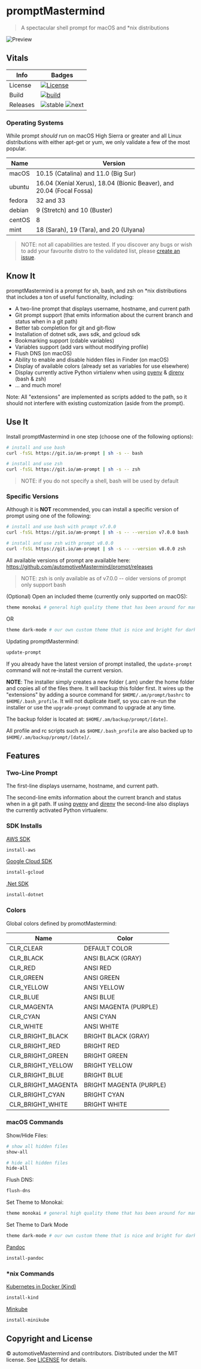 # promptMastermind

> A spectacular shell prompt for macOS and *nix distributions

![Preview][preview-image]

## Vitals

| Info     | Badges                                                      |
| -------- | ----------------------------------------------------------- |
| License  | [![License][license-image]][license-url]                    |
| Build    | [![build][workflow-image]][workflow-url]                    |
| Releases | ![stable][stable-version-image] ![next][next-version-image] |

### Operating Systems

While prompt *should* run on macOS High Sierra or greater and all Linux distributions with either apt-get or yum, we
only validate a few of the most popular.

| Name   | Version                                                              |
| ------ | -------------------------------------------------------------------- |
| macOS  | 10.15 (Catalina) and 11.0 (Big Sur)                                  |
| ubuntu | 16.04 (Xenial Xerus), 18.04 (Bionic Beaver), and 20.04 (Focal Fossa) |
| fedora | 32 and 33                                                            |
| debian | 9 (Stretch) and 10 (Buster)                                          |
| centOS | 8                                                                    |
| mint   | 18 (Sarah), 19 (Tara), and 20 (Ulyana)                               |

> NOTE: not all capabilities are tested. If you discover any bugs or wish to add your favourite distro to the validated
> list, please [create an issue][new-issue-url].

## Know It

promptMastermind is a prompt for sh, bash, and zsh on *nix distributions that includes a ton of useful functionality,
including:

* A two-line prompt that displays username, hostname, and current path
* Git prompt support (that emits information about the current branch and status when in a git path)
* Better tab completion for git and git-flow
* Installation of dotnet sdk, aws sdk, and gcloud sdk
* Bookmarking support (cdable variables)
* Variables support (add vars without modifying profile)
* Flush DNS (on macOS)
* Ability to enable and disable hidden files in Finder (on macOS)
* Display of available colors (already set as variables for use elsewhere)
* Display currently active Python virtialenv when using [pyenv][pyenv-url] & [direnv][direnv-url] (bash & zsh)
* ... and much more!

Note: All "extensions" are implemented as scripts added to the path, so it should not interfere with existing
customization (aside from the prompt).

## Use It

Install promptMastermind in one step (choose one of the following options):

``` sh
# install and use bash
curl -fsSL https://git.io/am-prompt | sh -s -- bash

# install and use zsh
curl -fsSL https://git.io/am-prompt | sh -s -- zsh
```

> NOTE: if you do not specify a shell, bash will be used by default

### Specific Versions

Although it is **NOT** recommended, you can install a specific version of prompt using one of the following:

``` sh
# install and use bash with prompt v7.0.0
curl -fsSL https://git.io/am-prompt | sh -s -- --version v7.0.0 bash

# install and use zsh with prompt v8.0.0
curl -fsSL https://git.io/am-prompt | sh -s -- --version v8.0.0 zsh
```

All available versions of prompt are available here: <https://github.com/automotiveMastermind/prompt/releases>

> NOTE: zsh is only available as of v7.0.0 -- older versions of prompt only support bash

(Optional) Open an included theme (currently only supported on macOS):

``` sh
theme monokai # general high quality theme that has been around for many years
```

OR

```sh
theme dark-mode # our own custom theme that is nice and bright for dark mode on macOS
```

Updating promptMastermind:

``` sh
update-prompt
```

If you already have the latest version of prompt installed, the `update-prompt` command will not re-install the
current version.

**NOTE**: The installer simply creates a new folder (.am) under the home folder and copies all of the files
there. It will backup this folder first. It wires up the "extensions" by adding a source command for
`$HOME/.am/prompt/bashrc` to `$HOME/.bash_profile`. It will not duplicate itself, so you can re-run the
installer or use the `upgrade-prompt` command to upgrade at any time.

The backup folder is located at: `$HOME/.am/backup/prompt/[date]`.

All profile and rc scripts such as `$HOME/.bash_profile` are also backed up to `$HOME/.am/backup/prompt/[date]/`.

## Features

### Two-Line Prompt

The first-line displays username, hostname, and current path.

The second-line emits information about the current branch and status when in a git path. If using [pyenv][pyenv-url] and [direnv][direnv-url] the second-line also displays the currently activated Python virtualenv.

### SDK Installs

[AWS SDK][aws-sdk-url]

```sh
install-aws
```

[Google Cloud SDK][gcloud-sdk-url]

```sh
install-gcloud
```

[.Net SDK][dotnet-sdk-url]

```sh
install-dotnet
```

### Colors

Global colors defined by promotMastermind:

| Name               | Color                   |
| ------------------ | ----------------------- |
| CLR_CLEAR          | DEFAULT COLOR           |
| CLR_BLACK          | ANSI BLACK (GRAY)       |
| CLR_RED            | ANSI RED                |
| CLR_GREEN          | ANSI GREEN              |
| CLR_YELLOW         | ANSI YELLOW             |
| CLR_BLUE           | ANSI BLUE               |
| CLR_MAGENTA        | ANSI MAGENTA (PURPLE)   |
| CLR_CYAN           | ANSI CYAN               |
| CLR_WHITE          | ANSI WHITE              |
| CLR_BRIGHT_BLACK   | BRIGHT BLACK (GRAY)     |
| CLR_BRIGHT_RED     | BRIGHT RED              |
| CLR_BRIGHT_GREEN   | BRIGHT GREEN            |
| CLR_BRIGHT_YELLOW  | BRIGHT YELLOW           |
| CLR_BRIGHT_BLUE    | BRIGHT BLUE             |
| CLR_BRIGHT_MAGENTA | BRIGHT MAGENTA (PURPLE) |
| CLR_BRIGHT_CYAN    | BRIGHT CYAN             |
| CLR_BRIGHT_WHITE   | BRIGHT WHITE            |

### macOS Commands

Show/Hide Files:

```sh
# show all hidden files
show-all

# hide all hidden files
hide-all
```

Flush DNS:

```sh
flush-dns
```

Set Theme to Monokai:

```sh
theme monokai # general high quality theme that has been around for many years
```

Set Theme to Dark Mode

```sh
theme dark-mode # our own custom theme that is nice and bright for dark mode on macOS
```

[Pandoc][pandoc-url]

```sh
install-pandoc
```

### *nix Commands

[Kubernetes in Docker (Kind)][kind-url]

```sh
install-kind
```

[Minkube][minikube-url]

```sh
install-minikube
```

## Copyright and License

&copy; automotiveMastermind and contributors. Distributed under the MIT license. See [LICENSE][license-url] for details.

[license-image]: https://img.shields.io/badge/license-MIT-blue.svg
[license-url]: LICENSE

[preview-image]: https://user-images.githubusercontent.com/1803684/102746284-e1880100-4355-11eb-9f72-1e1a07a579a8.png

[pyenv-url]: https://github.com/pyenv/pyenv
[direnv-url]: https://github.com/direnv/direnv/wiki/Python
[kind-url]: https://kind.sigs.k8s.io
[aws-sdk-url]: https://github.com/aws/aws-cli
[gcloud-sdk-url]: https://cloud.google.com/sdk/install
[dotnet-sdk-url]: https://github.com/dotnet/installer
[minikube-url]: https://minikube.sigs.k8s.io/docs/start/
[pandoc-url]: https://pandoc.org

[workflow-url]: https://github.com/automotivemastermind/prompt/actions?query=workflow%3Aend-to-end
[workflow-image]: https://img.shields.io/github/workflow/status/automotivemastermind/prompt/end-to-end

[stable-version-image]: https://img.shields.io/github/v/release/automotivemastermind/prompt?label=stable&sort=semver
[next-version-image]: https://img.shields.io/github/v/tag/automotivemastermind/prompt?color=orange&include_prereleases&label=next&sort=semver

[new-issue-url]: https://github.com/automotivemastermind/prompt/issues/new
